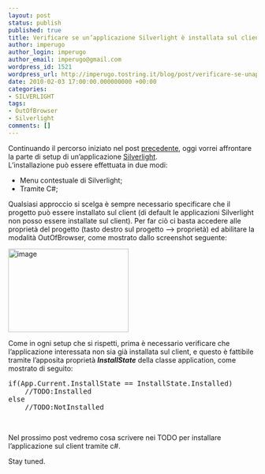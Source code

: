 ```yaml
---
layout: post
status: publish
published: true
title: Verificare se un’applicazione Silverlight è installata sul client
author: imperugo
author_login: imperugo
author_email: imperugo@gmail.com
wordpress_id: 1521
wordpress_url: http://imperugo.tostring.it/blog/post/verificare-se-unapplicazione-silverlight-e-installata-sul-client/
date: 2010-02-03 17:00:00.000000000 +00:00
categories:
- SILVERLIGHT
tags:
- OutOfBrowser
- Silverlight
comments: []
---
```

<p>
	Continuando il percorso iniziato nel post <a href="http://tostring.it/blog/post/verificare-se-lapplicazione-e-in-out-of-browser" target="_blank" title="Welcome Parallel Linq">precedente</a>, oggi vorrei affrontare la parte di setup di un&rsquo;applicazione <a href="http://imperugo.tostring.it/categories/archive/Silverlight" target="_blank" title="Silverlight">Silverlight</a>. <br />
	L&rsquo;installazione pu&ograve; essere effettuata in due modi:</p>
<ul>
	<li>
		Menu contestuale di Silverlight;</li>
	<li>
		Tramite C#;</li>
</ul>
<p>
	Qualsiasi approccio si scelga &egrave; sempre necessario specificare che il progetto pu&ograve; essere installato sul client (di default le applicazioni Silverlight non posso essere installate sul client). Per far ci&ograve; ci basta accedere alle propriet&agrave; del progetto (tasto destro sul progetto &ndash;&gt; propriet&agrave;) ed abilitare la modalit&agrave; OutOfBrowser, come mostrato dallo screenshot seguente:</p>
<p>
	<a href="http://imperugo.tostring.it/Content/Uploaded/image//imperugo/d0398d24-8ef1-4082-8404-249df7c8b9f9.png" rel="shadowbox"><img alt="image" border="0" height="169" src="http://imperugo.tostring.it/Content/Uploaded/image//imperugo/410013ed-6643-4e90-afec-a4501cdeae40.png" style="border-right-width: 0px; display: inline; border-top-width: 0px; border-bottom-width: 0px; border-left-width: 0px" title="image" width="244" /></a></p>
<p>
	Come in ogni setup che si rispetti, prima &egrave; necessario verificare che l&rsquo;applicazione interessata non sia gi&agrave; installata sul client, e questo &egrave; fattibile tramite l&rsquo;apposita propriet&agrave; <em><strong>InstallState</strong></em> della classe application, come mostrato di seguito:</p>
<pre class="brush: csharp; ruler: true;">if(App.Current.InstallState == InstallState.Installed)
    //TODO:Installed
else
    //TODO:NotInstalled</pre>
<p>
	&nbsp;</p>
<p>
	Nel prossimo post vedremo cosa scrivere nei TODO per installare l&rsquo;applicazione sul client tramite c#.</p>
<p>
	Stay tuned.</p>
